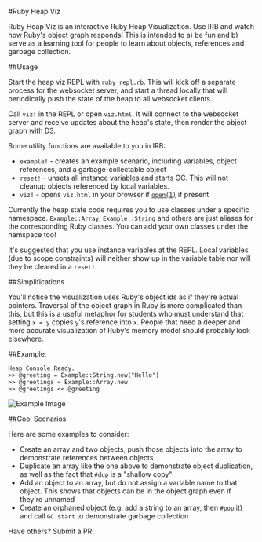 #Ruby Heap Viz

Ruby Heap Viz is an interactive Ruby Heap Visualization. Use IRB and watch how Ruby's object graph responds! This is intended to a) be fun and b) serve as a learning tool for people to learn about objects, references and garbage collection.

##Usage

Start the heap viz REPL with `ruby repl.rb`. This will kick off a separate process for the websocket server, and start a thread locally that will periodically push the state of the heap to all websocket clients.

Call `viz!` in the REPL or open `viz.html`. It will connect to the websocket server and receive updates about the heap's state, then render the object graph with D3.

Some utility functions are available to you in IRB:

 * `example!` - creates an example scenario, including variables, object references, and a garbage-collectable object
 * `reset!` - unsets all instance variables and starts GC. This will not cleanup objects referenced by local variables.
 * `viz!` - opens `viz.html` in your browser if [`open(1)`](https://developer.apple.com/library/mac/documentation/Darwin/Reference/ManPages/man1/open.1.html) if present

Currently the heap state code requires you to use classes under a specific namespace. `Example::Array`, `Example::String` and others are just aliases for the corresponding Ruby classes. You can add your own classes under the namspace too!

It's suggested that you use instance variables at the REPL. Local variables (due to scope constraints) will neither show up in the variable table nor will they be cleared in a `reset!`.

##Simplifications

You'll notice the visualization uses Ruby's object ids as if they're actual pointers. Traversal of the object graph in Ruby is more complicated than this, but this is a useful metaphor for students who must understand that setting `x = y` copies `y`'s reference into `x`. People that need a deeper and more accurate visualization of Ruby's memory model should probably look elsewhere.

##Example:

```
Heap Console Ready.
>> @greeting = Example::String.new("Hello")
>> @greetings = Example::Array.new
>> @greetings << @greeting
```

![Example Image](http://i.imgur.com/LfXh8iq.png)

##Cool Scenarios

Here are some examples to consider:

 * Create an array and two objects, push those objects into the array to demonstrate references between objects
 * Duplicate an array like the one above to demonstrate object duplication, as well as the fact that `#dup` is a "shallow copy"
 * Add an object to an array, but do not assign a variable name to that object. This shows that objects can be in the object graph even if they're unnamed
 * Create an orphaned object (e.g. add a string to an array, then `#pop` it) and call `GC.start` to demonstrate garbage collection

Have others? Submit a PR!
